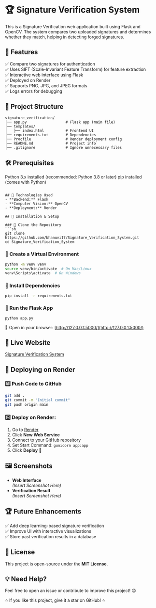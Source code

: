 # 🏆 Signature Verification System

This is a Signature Verification web application built using Flask and OpenCV. The system compares two uploaded signatures and determines whether they match, helping in detecting forged signatures.

## 📌 Features
✅ Compare two signatures for authentication  
✅ Uses SIFT (Scale-Invariant Feature Transform) for feature extraction  
✅ Interactive web interface using Flask  
✅ Deployed on Render  
✅ Supports PNG, JPG, and JPEG formats  
✅ Logs errors for debugging  

## 📂 Project Structure
```
signature_verification/
│── app.py                  # Flask app (main file)
│── templates/
│   ├── index.html          # Frontend UI
│── requirements.txt        # Dependencies
│── Procfile                # Render deployment config
│── README.md               # Project info
│── .gitignore              # Ignore unnecessary files
```
## 🛠 Prerequisites
Python 3.x installed (recommended: Python 3.8 or later)
pip installed (comes with Python)
```

## 🎯 Technologies Used
- **Backend:** Flask  
- **Computer Vision:** OpenCV  
- **Deployment:** Render  

## 🔧 Installation & Setup

### 🔹 Clone the Repository
```sh
git clone https://github.com/bhanuvi17/Signature_Verification_System.git
cd Signature_Verification_System
```

### 🔹 Create a Virtual Environment
```sh
python -m venv venv
source venv/bin/activate  # On Mac/Linux
venv\Scripts\activate  # On Windows
```

### 🔹 Install Dependencies
```sh
pip install -r requirements.txt
```

### 🔹 Run the Flask App
```sh
python app.py
```

🔗 Open in your browser: [http://127.0.0.1:5000/](http://127.0.0.1:5000/)

## 🚀 Live Website
[Signature Verification System](https://signature-verification-system.onrender.com/)

## 🚀 Deploying on Render

### 1️⃣ Push Code to GitHub
```sh
git add .
git commit -m "Initial commit"
git push origin main
```

### 2️⃣ Deploy on Render:
1. Go to [Render](https://render.com/)
2. Click **New Web Service**
3. Connect to your GitHub repository
4. Set Start Command: `gunicorn app:app`
5. Click **Deploy** 🎉

## 🖼️ Screenshots
- **Web Interface**  
  _(Insert Screenshot Here)_
- **Verification Result**  
  _(Insert Screenshot Here)_

## 🏆 Future Enhancements
✅ Add deep learning-based signature verification  
✅ Improve UI with interactive visualizations  
✅ Store past verification results in a database  

## 📝 License
This project is open-source under the **MIT License**.

## 💡 Need Help?
Feel free to open an issue or contribute to improve this project! 😊

⭐ If you like this project, give it a star on GitHub! ⭐


